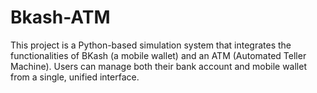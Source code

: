# Bkash-ATM
This project is a Python-based simulation system that integrates the functionalities of BKash (a mobile wallet) and an ATM (Automated Teller Machine). Users can manage both their bank account and mobile wallet from a single, unified interface.
